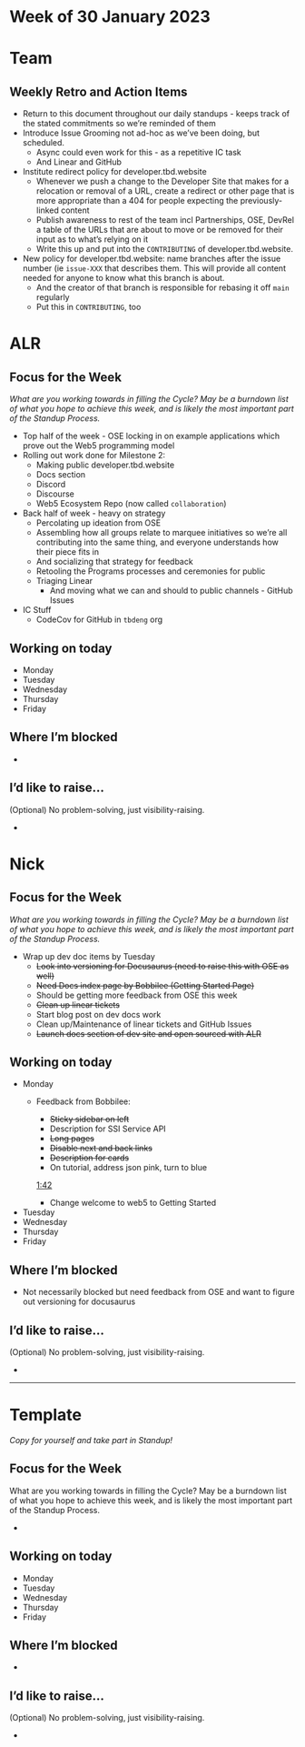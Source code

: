 # Week of 30 January 2023

# Team

## Weekly Retro and Action Items

- Return to this document throughout our daily standups - keeps track of the stated commitments so we’re reminded of them
- Introduce Issue Grooming not ad-hoc as we’ve been doing, but scheduled.
    - Async could even work for this - as a repetitive IC task
    - And Linear and GitHub
- Institute redirect policy for developer.tbd.website
    - Whenever we push a change to the Developer Site that makes for a relocation or removal of a URL, create a redirect or other page that is more appropriate than a 404 for people expecting the previously-linked content
    - Publish awareness to rest of the team incl Partnerships, OSE, DevRel a table of the URLs that are about to move or be removed for their input as to what’s relying on it
    - Write this up and put into the `CONTRIBUTING` of developer.tbd.website.
- New policy for developer.tbd.website: name branches after the issue number (ie `issue-XXX` that describes them. This will provide all content needed for anyone to know what this branch is about.
    - And the creator of that branch is responsible for rebasing it off `main` regularly
    - Put this in `CONTRIBUTING`, too

# ALR

## Focus for the Week

*What are you working towards in filling the Cycle? May be a burndown list of what you hope to achieve this week, and is likely the most important part of the Standup Process.*

- Top half of the week - OSE locking in on example applications which prove out the Web5 programming model
- Rolling out work done for Milestone 2:
    - Making public developer.tbd.website
    - Docs section
    - Discord
    - Discourse
    - Web5 Ecosystem Repo (now called `collaboration`)
- Back half of week - heavy on strategy
    - Percolating up ideation from OSE
    - Assembling how all groups relate to marquee initiatives so we’re all contributing into the same thing, and everyone understands how their piece fits in
    - And socializing that strategy for feedback
    - Retooling the Programs processes and ceremonies for public
    - Triaging Linear
        - And moving what we can and should to public channels - GitHub Issues
- IC Stuff
    - CodeCov for GitHub in `tbdeng` org

## Working on today

- Monday
- Tuesday
- Wednesday
- Thursday
- Friday

## Where I’m blocked

-

## I’d like to raise…

(Optional) No problem-solving, just visibility-raising.

-

# Nick

## Focus for the Week

*What are you working towards in filling the Cycle? May be a burndown list of what you hope to achieve this week, and is likely the most important part of the Standup Process.*

- Wrap up dev doc items by Tuesday
    - ~~Look into versioning for Docusaurus (need to raise this with OSE as well)~~
    - ~~Need Docs index page by Bobbilee (Getting Started Page)~~
    - Should be getting more feedback from OSE this week
    - ~~Clean up linear tickets~~
    - Start blog post on dev docs work
    - Clean up/Maintenance of linear tickets and GitHub Issues
    - ~~Launch docs section of dev site and open sourced with ALR~~

## Working on today

- Monday
    - Feedback from Bobbilee:
        - ~~Sticky sidebar on left~~
        - Description for SSI Service API
        - ~~Long pages~~
        - ~~Disable next and back links~~
        - ~~Description for cards~~
        - On tutorial, address json pink, turn to blue

      [1:42](https://sq-tbd.slack.com/archives/D0498488QPM/p1674844924322589)

        - Change welcome to web5 to Getting Started
- Tuesday
- Wednesday
- Thursday
- Friday

## Where I’m blocked

- Not necessarily blocked but need feedback from OSE and want to figure out versioning for docusaurus

## I’d like to raise…

(Optional) No problem-solving, just visibility-raising.

-

---

# Template

*Copy for yourself and take part in Standup!*

## Focus for the Week

What are you working towards in filling the Cycle? May be a burndown list of what you hope to achieve this week, and is likely the most important part of the Standup Process.

-

## Working on today

- Monday
- Tuesday
- Wednesday
- Thursday
- Friday

## Where I’m blocked

-

## I’d like to raise…

(Optional) No problem-solving, just visibility-raising.

-